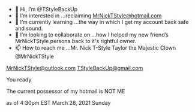 - 👋 Hi, I’m @TStyleBackUp
- 👀 I’m interested in ...reclaiming MrNickTStyle@hotmail.com 
- 🌱 I’m currently learning ...the way in which I get my account back safe and sound.
- 💞️ I’m looking to collaborate on ...how I helped my new friend’s MrNickTStyle persona back to it's rightful owner.
- 📫 How to reach me ...Mr. Nick T-Style Taylor the Majestic Clown @MrNickTStyle

MrNickTStyle@outlook.com
TStyleBackUp@gmail.com

You ready

The current possessor of my hotmail is NOT ME

as of 4:30pm EST March 28, 2021 Sunday

<!---
TStyleBackUp/TStyleBackUp is a ✨ special ✨ repository because its `README.md` (this file) appears on your GitHub profile.
You can click the Preview link to take a look at your changes.
--->
